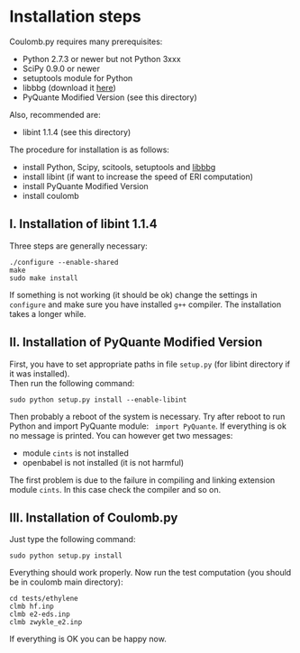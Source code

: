 Installation steps
==================

Coulomb.py requires many prerequisites:
* Python 2.7.3 or newer but not Python 3xxx
* SciPy 0.9.0 or newer
* setuptools module for Python
* libbbg (download it [here](https://github.com/globulion/libbbg))
* PyQuante Modified Version (see this directory)

Also, recommended are:
* libint 1.1.4 (see this directory)

The procedure for installation is as follows:
* install Python, Scipy, scitools, setuptools and [libbbg](https://github.com/globulion/libbbg "Click here to get the info how to install libbbg")
* install libint (if want to increase the speed of ERI computation)
* install PyQuante Modified Version
* install coulomb

## I. Installation of libint 1.1.4


Three steps are generally necessary:
```
./configure --enable-shared
make
sudo make install
```
If something is not working (it should be ok) change the settings in `configure`
and make sure you have installed `g++` compiler. The installation takes a longer while.

## II. Installation of PyQuante Modified Version


First, you have to set appropriate paths in file `setup.py` (for libint directory
if it was installed).  
Then run the following command:
```
sudo python setup.py install --enable-libint
```
Then probably a reboot of the system is necessary. Try after reboot to run Python
and import PyQuante module:
``` import PyQuante```.
If everything is ok no message is printed. You can however get two messages:
* module `cints` is not installed
* openbabel is not installed (it is not harmful)

The first problem is due to the failure in compiling and linking extension module `cints`. In this case check
the compiler and so on.

## III. Installation of Coulomb.py

Just type the following command:
```
sudo python setup.py install
```

Everything should work properly. Now run the test computation (you should be in coulomb main directory):
```
cd tests/ethylene
clmb hf.inp
clmb e2-eds.inp
clmb zwykle_e2.inp
```
If everything is OK you can be happy now.
